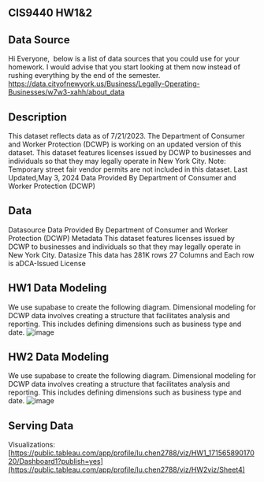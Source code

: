 ## CIS9440 HW1&2
## Data Source
Hi Everyone, 
below is a list of data sources that you could use for your homework. I would advise that you start looking at them now instead of rushing everything by the end of the semester. 
https://data.cityofnewyork.us/Business/Legally-Operating-Businesses/w7w3-xahh/about_data

## Description
This dataset reflects data as of 7/21/2023. The Department of Consumer and Worker Protection (DCWP) is working on an updated version of this dataset.
This dataset features licenses issued by DCWP to businesses and individuals so that they may legally operate in New York City. Note: Temporary street fair vendor permits are not included in this dataset. Last Updated,May 3, 2024 Data Provided By Department of Consumer and Worker Protection (DCWP)

## Data
Datasource Data Provided By Department of Consumer and Worker Protection (DCWP) Metadata This dataset features licenses issued by DCWP to businesses and individuals so that they may legally operate in New York City. Datasize This data has 281K rows 27 Columns and Each row is aDCA-Issued License

## HW1 Data Modeling
We use supabase to create the following diagram. Dimensional modeling for DCWP data involves creating a structure that facilitates analysis and reporting. This includes defining dimensions such as business type and date.
![image](https://github.com/Lucy0906/HW/assets/159973096/f5c927b8-5ae3-4389-8040-07320ca52c7c)

## HW2 Data Modeling
We use supabase to create the following diagram. Dimensional modeling for DCWP data involves creating a structure that facilitates analysis and reporting. This includes defining dimensions such as business type and date.
![image](https://github.com/Lucy0906/HW/assets/159973096/cbe67581-0458-4bf3-b1ac-f6c40819de6d)

## Serving Data 
Visualizations:[https://public.tableau.com/app/profile/lu.chen2788/viz/HW1_17156589017020/Dashboard1?publish=yes](https://public.tableau.com/app/profile/lu.chen2788/viz/HW2viz/Sheet4)


